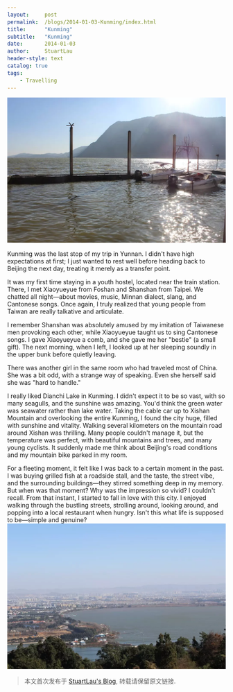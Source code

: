 ```yaml
---
layout:     post
permalink:  /blogs/2014-01-03-Kunming/index.html
title:      "Kunming"
subtitle:   "Kunming"
date:       2014-01-03
author:     StuartLau
header-style: text
catalog: true
tags:
    - Travelling
---
```

![Kunming-0](/images/in-post/Kunming-0.jpg)

Kunming was the last stop of my trip in Yunnan. I didn't have high expectations at first; I just wanted to rest well before heading back to Beijing the next day, treating it merely as a transfer point.

It was my first time staying in a youth hostel, located near the train station. There, I met Xiaoyueyue from Foshan and Shanshan from Taipei. We chatted all night—about movies, music, Minnan dialect, slang, and Cantonese songs. Once again, I truly realized that young people from Taiwan are really talkative and articulate.

I remember Shanshan was absolutely amused by my imitation of Taiwanese men provoking each other, while Xiaoyueyue taught us to sing Cantonese songs. I gave Xiaoyueyue a comb, and she gave me her "bestie" (a small gift). The next morning, when I left, I looked up at her sleeping soundly in the upper bunk before quietly leaving.

There was another girl in the same room who had traveled most of China. She was a bit odd, with a strange way of speaking. Even she herself said she was "hard to handle."

I really liked Dianchi Lake in Kunming. I didn't expect it to be so vast, with so many seagulls, and the sunshine was amazing. You'd think the green water was seawater rather than lake water. Taking the cable car up to Xishan Mountain and overlooking the entire Kunming, I found the city huge, filled with sunshine and vitality. Walking several kilometers on the mountain road around Xishan was thrilling. Many people couldn't manage it, but the temperature was perfect, with beautiful mountains and trees, and many young cyclists. It suddenly made me think about Beijing's road conditions and my mountain bike parked in my room.

For a fleeting moment, it felt like I was back to a certain moment in the past. I was buying grilled fish at a roadside stall, and the taste, the street vibe, and the surrounding buildings—they stirred something deep in my memory. But when was that moment? Why was the impression so vivid? I couldn't recall. From that instant, I started to fall in love with this city. I enjoyed walking through the bustling streets, strolling around, looking around, and popping into a local restaurant when hungry. Isn't this what life is supposed to be—simple and genuine?
![Kunming-1](/images/in-post/Kunming-1.jpg)

> 本文首次发布于 [StuartLau's Blog](https://stuartlau.github.io), 转载请保留原文链接.
